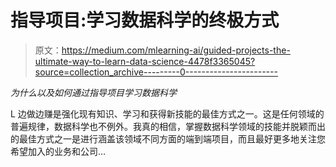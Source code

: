 # 指导项目:学习数据科学的终极方式

> 原文：<https://medium.com/mlearning-ai/guided-projects-the-ultimate-way-to-learn-data-science-4478f3365045?source=collection_archive---------0----------------------->

*为什么以及如何通过指导项目学习数据科学*

L 边做边赚是强化现有知识、学习和获得新技能的最佳方式之一。这是任何领域的普遍规律，数据科学也不例外。我真的相信，掌握数据科学领域的技能并脱颖而出的最佳方式之一是进行涵盖该领域不同方面的端到端项目，而且最好更多地关注您希望加入的业务和公司…